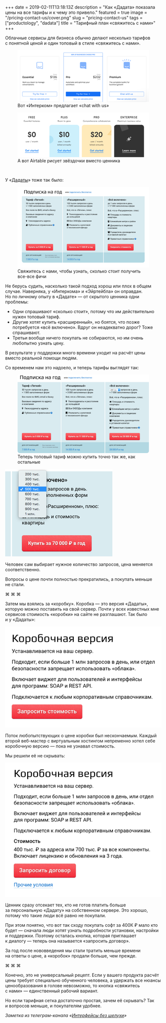 +++
date = 2019-02-11T13:18:13Z
description = "Как «Дадата» показала цены на все тарифы и к чему это привело."
featured = true
image = "/pricing-contact-us/cover.png"
slug = "pricing-contact-us"
tags = ["productology", "dadata"]
title = "Тарифный план «свяжитесь с нами»"
+++

Облачные сервисы для бизнеса обычно делают несколько тарифов с понятной ценой и один топовый в стиле «свяжитесь с нами».

<div class="row">
<div class="col-xs-12 col-sm-10">
<figure>
  <img alt="Тарифы Интеркома" src="pricing-intercom.png" class="color-grayscale img-bordered-thin">
  <figcaption>Вот «Интерком» предлагает «chat with us»</figcaption>
</figure>
</div>
</div>

<div class="row">
<div class="col-xs-12 col-sm-10">
<figure>
  <img alt="Тарифы Airtable" src="pricing-airtable.png" class="color-grayscale img-bordered-thin">
  <figcaption>А вот Airtable рисует звёздочки вместо ценника</figcaption>
</figure>
</div>
</div>
<br>

У «[Дадаты](https://dadata.ru)» тоже так было:

<figure>
  <img alt="Тарифы Дадаты" src="pricing-dadata.png" class="color-grayscale">
  <figcaption>Свяжитесь с нами, чтобы узнать, сколько стоит получить все-все фичи</figcaption>
</figure>

Не берусь судить, насколько такой подход хорош или плох в общем случае. Наверняка, у «Интеркома» и «Эйртейбла» он оправдан. Но по личному опыту в «Дадате» — от скрытого ценника одни проблемы:

- Одни спрашивают «сколько стоит», потому что им действительно нужен топовый тариф.
- Другие хотят купить «расширенный», но боятся, что позже потребуется «всё включено». Вдруг он неадекватно дорог? Тоже спрашивают.
- Третьи вообще ничего покупать не собираются, но им очень любопытно узнать цену.

В результате у поддержки много времени уходит на расчёт цены вместо реальной помощи людям.

Со временем нам это надоело, и теперь тарифы выглядят так:

<figure>
  <img alt="Новые тарифы Дадаты" src="pricing-1.png">
  <figcaption>Теперь топовый тариф можно купить точно так же, как остальные</figcaption>
</figure>

<div class="row">
<div class="col-xs-12 col-sm-6">
<p><img alt="Больше запросов — выше цена" src="pricing-switch-1.png"></p>
</div>
<div class="col-xs-12 col-sm-4">
<div class="figcaption">Человек сам выбирает нужное количество запросов, цена меняется соответственно.</div>
</div>
</div>

Вопросы о цене почти полностью прекратились, а покупать меньше не стали.

<p class="align-center">⌘&nbsp;⌘&nbsp;⌘</p>

Затем мы взялись за «коробку». Коробка — это версия «Дадаты», которую можно поставить на свой сервер. Почти у всех известных мне сервисов стоимость «коробки» на сайте не разглашают. Так было и у «Дадаты»:

<p><img alt="Коробка — запросить стоимость" src="box-was.png" class="color-grayscale img-bordered-thin"></p>

Поток любопытствующих о цене коробки был нескончаемым. Каждый второй веб-мастер с виртуальным хостингом непременно хотел себе коробочную версию — пока не узнавал стоимость.

Мы решили её не скрывать:

<p><img alt="Коробка — стоимость на сайте" src="box-now.png" class="img-bordered-thin"></p>

Ценник сразу отсекает тех, кто не готов платить больше за персональную «Дадату» на собственном сервере. Это хорошо, потому что такие люди всё равно не покупали.

При этом понятно, что вот так сходу покупать софт за 400К ₽ мало кто будет — сначала люди хотят узнать подробности установки, настройки и поддержки. Поэтому осталась кнопка, которая приглашает к диалогу — теперь она называется «запросить договор».

За год после нововведения мы стали тратить меньше времени на ответы о цене, а «коробок» продали больше, чем прежде.


<p class="align-center">⌘&nbsp;⌘&nbsp;⌘</p>

Конечно, это не универсальный рецепт. Если у вашего продукта расчёт цены требует специально обученного человека, а удержать все нюансы ценообразования в голове невозможно, то кнопка «свяжитесь с нами» — единственный рабочий вариант.

Но если тарифная сетка достаточно простая, зачем её скрывать? Так и вопросов меньше, и покупателям удобнее.

<div class="row">
<div class="col-xs-12 col-sm-10 col-md-8"><p><em>Заметка из телеграм-канала <span class="nowrap"><i class="far fa-star color-sin"></i> «<a href="tg://resolve?domain=dangry">Интерфейсы без шелухи</a>»</span></em></p></div>
</div>

